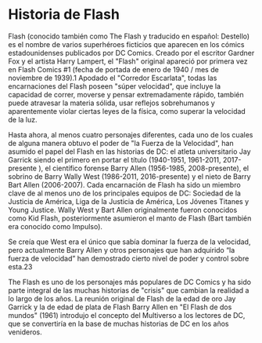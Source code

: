 # Historia de Flash

Flash (conocido también como The Flash y traducido en español: Destello) es el nombre de varios superhéroes ficticios que aparecen en los cómics estadounidenses publicados por DC Comics. Creado por el escritor Gardner Fox y el artista Harry Lampert, el "Flash" original apareció por primera vez en Flash Comics #1 (fecha de portada de enero de 1940 / mes de noviembre de 1939).1​ Apodado el "Corredor Escarlata", todas las encarnaciones del Flash poseen "súper velocidad", que incluye la capacidad de correr, moverse y pensar extremadamente rápido, también puede atravesar la materia sólida, usar reflejos sobrehumanos y aparentemente violar ciertas leyes de la física, como superar la velocidad de la luz.

Hasta ahora, al menos cuatro personajes diferentes, cada uno de los cuales de alguna manera obtuvo el poder de "la Fuerza de la Velocidad", han asumido el papel del Flash en las historias de DC: el atleta universitario Jay Garrick siendo el primero en portar el título (1940-1951, 1961-2011, 2017-presente ), el científico forense Barry Allen (1956-1985, 2008-presente), el sobrino de Barry Wally West (1986-2011, 2016-presente) y el nieto de Barry Bart Allen (2006-2007). Cada encarnación de Flash ha sido un miembro clave de al menos uno de los principales equipos de DC: Sociedad de la Justicia de América, Liga de la Justicia de América, Los Jóvenes Titanes y Young Justice. Wally West y Bart Allen originalmente fueron conocidos como Kid Flash, posteriormente asumieron el manto de Flash (Bart también era conocido como Impulso).

Se creía que West era el único que sabía dominar la fuerza de la velocidad, pero actualmente Barry Allen y otros personajes que han adquirido “la fuerza de velocidad” han demostrado cierto nivel de poder y control sobre esta.2​3​

The Flash es uno de los personajes más populares de DC Comics y ha sido parte integral de las muchas historias de "crisis" que cambian la realidad a lo largo de los años. La reunión original de Flash de la edad de oro Jay Garrick y la de edad de plata de Flash Barry Allen en "El Flash de dos mundos" (1961) introdujo el concepto del Multiverso a los lectores de DC, que se convertiría en la base de muchas historias de DC en los años venideros. 

